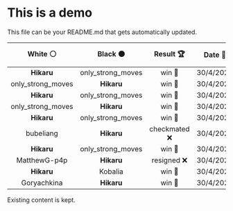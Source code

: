 # This is a demo

This file can be your README.md that gets automatically updated.

<!--START_SECTION:chessStats-->
<!-- Automatically generated with https://github.com/Balastrong/chess-stats-action -->

| White ⚪ | Black ⚫ | Result 🏆 | Date 📅 | Position 🗺️ |
|:---:|:---:|:---:|:---:|:---:|
| **Hikaru** | only_strong_moves | win 🥇 | 30/4/2024 | <a href="http://www.ee.unb.ca/cgi-bin/tervo/fen.pl?select=4r2k/pp2Pp1b/1q5P/3p2Q1/2r3P1/P7/5RB1/5RK1 b - -">Link</a> |
| only_strong_moves | **Hikaru** | win 🥇 | 30/4/2024 | <a href="http://www.ee.unb.ca/cgi-bin/tervo/fen.pl?select=8/2b3kp/p5p1/1p3pP1/3q4/1B4rP/P4PQ1/5RK1 w - -">Link</a> |
| **Hikaru** | only_strong_moves | win 🥇 | 30/4/2024 | <a href="http://www.ee.unb.ca/cgi-bin/tervo/fen.pl?select=4n3/7p/2K5/1P6/3N3k/8/8/8 b - -">Link</a> |
| only_strong_moves | **Hikaru** | win 🥇 | 30/4/2024 | <a href="http://www.ee.unb.ca/cgi-bin/tervo/fen.pl?select=8/8/2k1p2p/2n1R1p1/1r4P1/p3N2P/5PK1/8 w - -">Link</a> |
| **Hikaru** | only_strong_moves | win 🥇 | 30/4/2024 | <a href="http://www.ee.unb.ca/cgi-bin/tervo/fen.pl?select=8/8/6k1/3R4/6K1/8/8/8 b - -">Link</a> |
| bubeliang | **Hikaru** | checkmated ❌ | 30/4/2024 | <a href="http://www.ee.unb.ca/cgi-bin/tervo/fen.pl?select=3k4/3Q4/p1r2N1n/3p4/3P2Pp/8/1P3PP1/6K1 b - -">Link</a> |
| **Hikaru** | only_strong_moves | win 🥇 | 30/4/2024 | <a href="http://www.ee.unb.ca/cgi-bin/tervo/fen.pl?select=Q7/1r3ppb/2k1n2p/N6P/6P1/5PK1/8/8 b - -">Link</a> |
| MatthewG-p4p | **Hikaru** | resigned ❌ | 30/4/2024 | <a href="http://www.ee.unb.ca/cgi-bin/tervo/fen.pl?select=k5r1/3r1p2/p3p3/PpQp1q1p/3P1BpP/2P3P1/1P3P2/R3R1K1 w - -">Link</a> |
| **Hikaru** | Kobalia | win 🥇 | 30/4/2024 | <a href="http://www.ee.unb.ca/cgi-bin/tervo/fen.pl?select=5k2/pp1P1p2/6p1/4R3/4R3/2q5/5PK1/8 b - -">Link</a> |
| Goryachkina | **Hikaru** | win 🥇 | 30/4/2024 | <a href="http://www.ee.unb.ca/cgi-bin/tervo/fen.pl?select=8/8/6p1/5kP1/r7/4B1K1/8/8 w - -">Link</a> |

<!--END_SECTION:chessStats-->

Existing content is kept.
